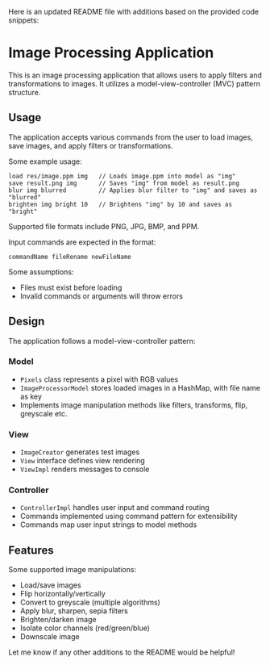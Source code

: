 Here is an updated README file with additions based on the provided code snippets:

# Image Processing Application

This is an image processing application that allows users to apply filters and transformations to images. It utilizes a model-view-controller (MVC) pattern structure.

## Usage

The application accepts various commands from the user to load images, save images, and apply filters or transformations.

Some example usage:

```
load res/image.ppm img   // Loads image.ppm into model as "img"
save result.png img      // Saves "img" from model as result.png
blur img blurred         // Applies blur filter to "img" and saves as "blurred" 
brighten img bright 10   // Brightens "img" by 10 and saves as "bright"
```

Supported file formats include PNG, JPG, BMP, and PPM.

Input commands are expected in the format:

`commandName fileRename newFileName`

Some assumptions:
- Files must exist before loading
- Invalid commands or arguments will throw errors

## Design

The application follows a model-view-controller pattern:

### Model

- `Pixels` class represents a pixel with RGB values
- `ImageProcessorModel` stores loaded images in a HashMap, with file name as key
- Implements image manipulation methods like filters, transforms, flip, greyscale etc. 

### View 

- `ImageCreator` generates test images 
- `View` interface defines view rendering 
- `ViewImpl` renders messages to console

### Controller

- `ControllerImpl` handles user input and command routing
- Commands implemented using command pattern for extensibility
- Commands map user input strings to model methods

## Features

Some supported image manipulations:

- Load/save images
- Flip horizontally/vertically
- Convert to greyscale (multiple algorithms) 
- Apply blur, sharpen, sepia filters
- Brighten/darken image
- Isolate color channels (red/green/blue)
- Downscale image

Let me know if any other additions to the README would be helpful!
